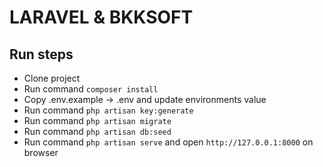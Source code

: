 # LARAVEL & BKKSOFT 


## Run steps
- Clone project
- Run command `composer install`
- Copy .env.example -> .env and  update environments value
- Run command `php artisan key:generate`
- Run command `php artisan migrate`
- Run command `php artisan db:seed`
- Run command `php artisan serve` and open `http://127.0.0.1:8000` on browser